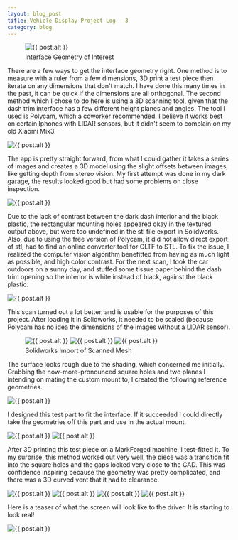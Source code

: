```yaml
---
layout: blog_post
title: Vehicle Display Project Log - 3
category: blog
---
```


<figure>
    <img src="{{ 'img/blog/car_display2/trim_off.jpg' | resize: '800x800>' }}" class="img-responsive img-centered" alt="{{ post.alt }}" style="margin-bottom: 5px">
    <figcaption class="text-center">Interface Geometry of Interest</figcaption>
</figure>

There are a few ways to get the interface geometry right. One method is to measure with a ruler from a few dimensions, 3D print a test piece then iterate on any dimensions that don't match. I have done this many times in the past, it can be quick if the dimensions are all orthogonal. The second method which I chose to do here is using a 3D scanning tool, given that the dash trim interface has a few different height planes and angles. The tool I used is Polycam, which a coworker recommended. I believe it works best on certain Iphones with LIDAR sensors, but it didn't seem to complain on my old Xiaomi Mix3.

<img src="{{site.url}}/img/blog/car_display3/polycam_scan.gif" class="img-responsive img-centered" alt="{{ post.alt }}">

The app is pretty straight forward, from what I could gather it takes a series of images and creates a 3D model using the slight offsets between images, like getting depth from stereo vision. My first attempt was done in my dark garage, the results looked good but had some problems on close inspection.

<img src="{{site.url}}/img/blog/car_display3/bad_scan.gif" class="img-responsive img-centered" alt="{{ post.alt }}">

Due to the lack of contrast between the dark dash interior and the black plastic, the rectangular mounting holes appeared okay in the textured output above, but were too undefined in the stl file export in Solidworks. Also, due to using the free version of Polycam, it did not allow direct export of stl, had to find an online converter tool for GLTF to STL. To fix the issue, I realized the computer vision algorithm benefitted from having as much light as possible, and high color contrast. For the next scan, I took the car outdoors on a sunny day, and stuffed some tissue paper behind the dash trim opening so the interior is white instead of black, against the black plastic.

<img src="{{site.url}}/img/blog/car_display3/good_scan.gif" class="img-responsive img-centered" alt="{{ post.alt }}">

This scan turned out a lot better, and is usable for the purposes of this project. After loading it in Solidworks, it needed to be scaled (because Polycam has no idea the dimensions of the images without a LIDAR sensor).

<figure>
    <img src="{{ 'img/blog/car_display3/raw_scan1.png' | resize: '500x500>' }}" class="img-responsive img-centered" alt="{{ post.alt }}">
    <img src="{{ 'img/blog/car_display3/raw_scan2.png' | resize: '500x500>' }}" class="img-responsive img-centered" alt="{{ post.alt }}">
    <img src="{{ 'img/blog/car_display3/raw_scan3.png' | resize: '500x500>' }}" class="img-responsive img-centered" alt="{{ post.alt }}" style="margin-bottom: 5px">
    <figcaption class="text-center">Solidworks Import of Scanned Mesh</figcaption>
</figure>

The surface looks rough due to the shading, which concerned me initially. Grabbing the now-more-pronounced square holes and two planes I intending on mating the custom mount to, I created the following reference geometries.

<img src="{{ 'img/blog/car_display3/mating_f.png' | resize: '800x800>' }}" class="img-responsive img-centered" alt="{{ post.alt }}">

I designed this test part to fit the interface. If it succeeded I could directly take the geometries off this part and use in the actual mount.

<img src="{{ 'img/blog/car_display3/test_intf.png' | resize: '800x800>' }}" class="img-responsive img-centered" alt="{{ post.alt }}">
<img src="{{ 'img/blog/car_display3/mate_test.png' | resize: '800x800>' }}" class="img-responsive img-centered" alt="{{ post.alt }}">

After 3D printing this test piece on a MarkForged machine, I test-fitted it. To my surprise, this method worked out very well, the piece was a transition fit into the square holes and the gaps looked very close to the CAD. This was confidence inspiring because the geometry was pretty complicated, and there was a 3D curved vent that it had to clearance.

<img src="{{ 'img/blog/car_display3/fit_top.jpg' | resize: '800x800>' }}" class="img-responsive img-centered" alt="{{ post.alt }}">
<img src="{{ 'img/blog/car_display3/fit_side.jpg' | resize: '800x800>' }}" class="img-responsive img-centered" alt="{{ post.alt }}">
<img src="{{ 'img/blog/car_display3/fit_left.jpg' | resize: '800x800>' }}" class="img-responsive img-centered" alt="{{ post.alt }}">
<img src="{{ 'img/blog/car_display3/fit_btm.jpg' | resize: '800x800>' }}" class="img-responsive img-centered" alt="{{ post.alt }}">

Here is a teaser of what the screen will look like to the driver. It is starting to look real!

<img src="{{ 'img/blog/car_display3/screen_preview.png' | resize: '800x800>' }}" class="img-responsive img-centered" alt="{{ post.alt }}">